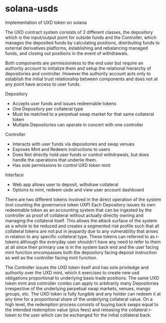 # solana-usds
Implementation of UXD token on solana

The UXD contract system consists of 2 different classes, the depository which is the input/output point for outside funds
and the Controller, which manages the deposited funds by calculating positions, distributing funds to external derivatives 
platforms, establishing and rebalancing managed funds, and closing out positions in the event of withdrawals.

Both components are permissionless to the end user but require an authority account to initialize them and setup the relational
hierarchy of depositories and controller. However the authority account acts only to establish the initial trust relationship 
between components and does not at any point have access to user funds. 


  Depository
  - Accepts user funds and issues redeemable tokens
  - One Depository per collateral type
  - Must be matched to a perpetual swap market for that same collateral token
  - Multiple Depositories can operate in concert with one controller

  Controller
  - Interacts with user funds via depositories and swap venues
  - Exposes Mint and Redeem instructions to users
  - Does Not directly hold user funds or control withdrawals, but does handle the operations that underlie them.
  - Has sole permissions to control UXD token mint

  Interface
  - Web app allows user to deposit, withdraw collateral
  - Options to mint, redeem usdx and view user account dashboard

There are two different tokens involved in the direct operation of the system (not counting the governance token UXP)
Each Depository issues its own redeemable token as an accounting system that can be ingested by the controller as proof
of collateral without actually directly owning and managing the collateral itself. This allows the attack surface of the
system as a whole to be reduced and creates a segmented risk profile such that all collateral tokens are not put in jeopardy
due to any vulnerability that arises in relation to any specific collateral type. These tokens can referred to as r-tokens
although the everyday user shouldn't have any need to refer to them at all since their primiary use is in the system back end 
and the user facing mint function encompasses both the depository facing deposit instruction as well as the controller
facing mint function.

The Controller issues the UXD token itself and has sole priviledge and authority over the UXD mint, which it exercises to 
create new uxd obligations proportional to underlying basis trade positions. The same UXD token mint and controller combo 
can apply to arbitrarily many Depositories irrespective of the underlying perpetual swap markets, venues, mango groups, etc. 
The UXD token is fully fungible and any holder can redeem it at any time for a proportional share of the underlying collateral
value. On a high level, the redemption process consists of buying back swaps equal to the intended redemption value (plus fees)
and releasing the collateral r-token to the user which can be exchanged for the initial collateral back.


